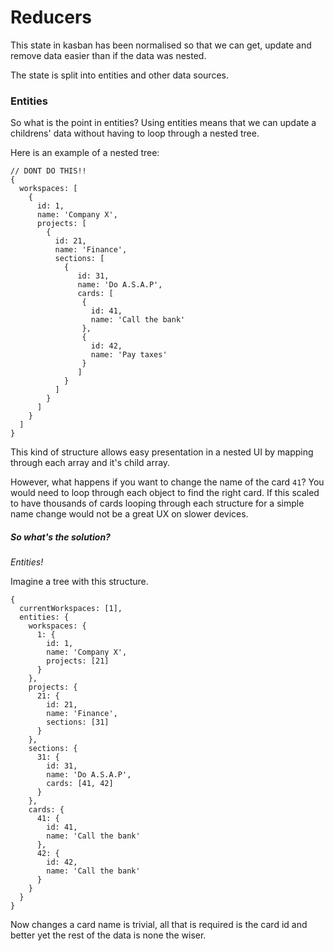 # Reducers

This state in kasban has been normalised so that we can get, update and remove data easier than if the data was nested.

The state is split into entities and other data sources.

### Entities

So what is the point in entities? Using entities means that we can update a childrens' data without having to loop through a nested tree.

Here is an example of a nested tree:

```
// DONT DO THIS!!
{
  workspaces: [
    {
      id: 1,
      name: 'Company X',
      projects: [
        {
          id: 21,
          name: 'Finance',
          sections: [
            {
               id: 31,
               name: 'Do A.S.A.P',
               cards: [
                {
                  id: 41,
                  name: 'Call the bank'
                },
                {
                  id: 42,
                  name: 'Pay taxes'
                }
               ]
            }
          ]
        }
      ]
    }
  ]
}
```

This kind of structure allows easy presentation in a nested UI by mapping through each array and it's child array.

However, what happens if you want to change the name of the card `41`? You would need to loop through each object to find the right card.
If this scaled to have thousands of cards looping through each structure for a simple name change would not be a great UX on slower devices.

##### So what's the solution?

*Entities!*

Imagine a tree with this structure.

```
{
  currentWorkspaces: [1],
  entities: {
    workspaces: {
      1: {
        id: 1,
        name: 'Company X',
        projects: [21]
      }
    },
    projects: {
      21: {
        id: 21,
        name: 'Finance',
        sections: [31]
      }
    },
    sections: {
      31: {
        id: 31,
        name: 'Do A.S.A.P',
        cards: [41, 42]
      }
    },
    cards: {
      41: {
        id: 41,
        name: 'Call the bank'
      },
      42: {
        id: 42,
        name: 'Call the bank'
      }
    }
  }
}
```

Now changes a card name is trivial, all that is required is the card id and better yet the rest of the data is none the wiser.

